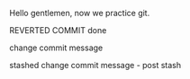 Hello gentlemen, now we practice git.

REVERTED COMMIT done

change commit message

stashed
change commit message - post stash